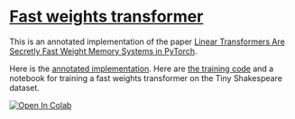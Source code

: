 # [Fast weights transformer](https://nn.labml.ai/transformers/fast_weights/index.html)

This is an annotated implementation of the paper
[Linear Transformers Are Secretly Fast Weight Memory Systems in PyTorch](https://papers.labml.ai/paper/2102.11174).

Here is the [annotated implementation](https://nn.labml.ai/transformers/fast_weights/index.html).
Here are [the training code](https://nn.labml.ai/transformers/fast_weights/experiment.html)
and a notebook for training a fast weights transformer on the Tiny Shakespeare dataset.

[![Open In Colab](https://colab.research.google.com/assets/colab-badge.svg)](https://colab.research.google.com/github/labmlai/annotated_deep_learning_paper_implementations/blob/master/labml_nn/transformers/fast_weights/experiment.ipynb)
